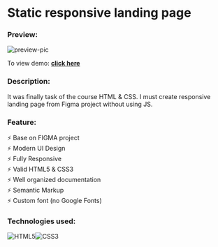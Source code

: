 # Static responsive landing page
### Preview:
![preview-pic](https://user-images.githubusercontent.com/101941520/230321609-9a13144f-836c-4ae4-af4c-a97847c45477.jpg)


To view demo: **[click here](https://ptbit.github.io/responsive-landing-page/)** 

### Description:
It was finally task of the course HTML & CSS. I must create responsive landing page from Figma project without using JS.

### Feature:
⚡️ Base on FIGMA project\
⚡️ Modern UI Design\
⚡️ Fully Responsive\
⚡️ Valid HTML5 & CSS3\
⚡️ Well organized documentation\
⚡️ Semantic Markup\
⚡️ Custom font (no Google Fonts)

### Technologies used: 
![HTML5](https://img.shields.io/badge/html5-%23E34F26.svg?style=for-the-badge&logo=html5&logoColor=white)![CSS3](https://img.shields.io/badge/css3-%231572B6.svg?style=for-the-badge&logo=css3&logoColor=white)
